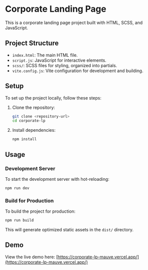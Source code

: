 # Corporate Landing Page

This is a corporate landing page project built with HTML, SCSS, and JavaScript.

## Project Structure

- `index.html`: The main HTML file.
- `script.js`: JavaScript for interactive elements.
- `scss/`: SCSS files for styling, organized into partials.
- `vite.config.js`: Vite configuration for development and building.

## Setup

To set up the project locally, follow these steps:

1. Clone the repository:
   ```bash
   git clone <repository-url>
   cd corporate-lp
   ```
2. Install dependencies:
   ```bash
   npm install
   ```

## Usage

### Development Server

To start the development server with hot-reloading:

```bash
npm run dev
```

### Build for Production

To build the project for production:

```bash
npm run build
```

This will generate optimized static assets in the `dist/` directory.

## Demo

View the live demo here: [https://corporate-lp-mauve.vercel.app/](https://corporate-lp-mauve.vercel.app/)
